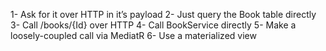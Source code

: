 1-	Ask for it over HTTP in it’s payload
2-	Just query the Book table directly
3-	Call /books/{Id} over HTTP 
4-	Call BookService directly
5-	Make a loosely-coupled call via MediatR
6-	Use a materialized view
